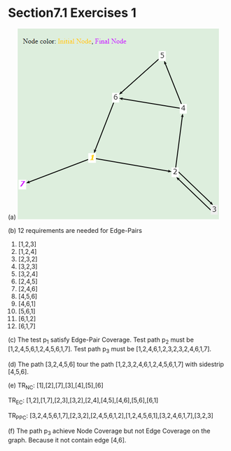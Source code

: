 # **Section7.1 Exercises 1**

(a)
 ![Pic a](resources/pica.png)

(b) 12 requirements are needed for Edge-Pairs
1. [1,2,3]
2. [1,2,4]
3. [2,3,2]
4. [3,2,3]
5. [3,2,4]
6. [2,4,5]
7. [2,4,6]
8. [4,5,6]
9.  [4,6,1]
10. [5,6,1]
11. [6,1,2]
12. [6,1,7]

(c) The test p<sub>1</sub> satisfy Edge-Pair Coverage.
Test path p<sub>2</sub> must be [1,2,4,5,6,1,2,4,5,6,1,7].
Test path p<sub>3</sub> must be [1,2,4,6,1,2,3,2,3,2,4,6,1,7].

(d) The path [3,2,4,5,6] tour the path [1,2,3,2,4,6,1,2,4,5,6,1,7] with sidestrip [4,5,6].

(e) TR<sub>NC</sub>: [1],[2],[7],[3],[4],[5],[6]

TR<sub>EC</sub>: [1,2],[1,7],[2,3],[3,2],[2,4],[4,5],[4,6],[5,6],[6,1]

TR<sub>PPC</sub>: [3,2,4,5,6,1,7],[2,3,2],[2,4,5,6,1,2],[1,2,4,5,6,1],[3,2,4,6,1,7],[3,2,3]

(f) The path p<sub>3</sub> achieve Node Coverage but not Edge Coverage on the graph. Because it not contain edge [4,6].
